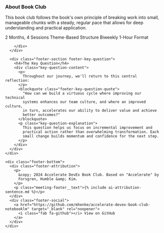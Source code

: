 <footer class="meeting-footer">
  <div class="footer-content">
    <div class="footer-sections">
      <div class="footer-section footer-about">
        <h3>About Book Club</h3>
        <p>
          This book club follows the book's own principle of breaking work
          into small, manageable chunks with a steady, regular pace that
          allows for deep understanding and practical application.
        </p>
        <div class="footer-meta">
          <span><i class="fas fa-calendar-alt"></i> 2 Months, 4 Sessions</span>
          <span><i class="fas fa-users"></i> Theme-Based Structure</span>
          <span><i class="fas fa-clock"></i> Biweekly 1-Hour Format</span>
        </div>
        <div class="meeting-navigation-links">
          
        </div>
      </div>

      <div class="footer-section footer-key-question">
        <h4>The Key Question</h4>
        <div class="key-question-content">
          <p>
            Throughout our journey, we'll return to this central reflection:
          </p>
          <blockquote class="footer-key-question-quote">
            "How can we build a virtuous cycle where improving our technical
            systems enhances our team culture, and where an improved culture,
            in turn, accelerates our ability to deliver value and achieve
            better outcomes?"
          </blockquote>
          <p class="key-question-explanation">
            This question helps us focus on incremental improvement and
            practical action rather than overwhelming transformation. Each
            small change builds momentum and confidence for the next step.
          </p>
        </div>
      </div>
    </div>

    <div class="footer-bottom">
      <div class="footer-attribution">
        <p>
          &copy; 2024 Accelerate DevEx Book Club. Based on "Accelerate" by
          Forsgren, Humble &amp; Kim.
        </p>
        <p class="meeting-footer__text">{% include ai-attribution-sentence.md %}</p>
      </div>
      <div class="footer-social">
        <a href="https://github.com/mhenke/accelerate-devex-book-club-notebooklm" target="_blank" rel="noopener">
          <i class="fab fa-github"></i> View on GitHub
        </a>
      </div>
    </div>
  </div>
</footer>

